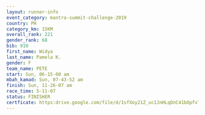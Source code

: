 ```yaml
---
layout: runner-info 
event_category: mantra-summit-challenge-2019 
country: PH
category_km: 15KM 
overall_rank: 221
gender_rank: 68
bib: 910
first_name: Widya
last_name: Pamela K.
gender: F
team_name: PETE
start: Sun, 06-15-00 am
mbah_kamad: Sun, 07-43-52 am
finish: Sun, 11-26-07 am
race_time: 5-11-07
status: FINISHER
certficate: https:drive.google.com/file/d/1sfXoy21Z_uc1JnHLqOnC41bOpfvTUYBz/view?usp=sharing
---
```

